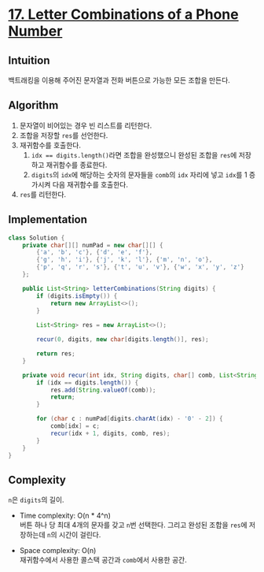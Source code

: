 # [17. Letter Combinations of a Phone Number](https://leetcode.com/problems/letter-combinations-of-a-phone-number/description/)

## Intuition
백트래킹을 이용해 주어진 문자열과 전화 버튼으로 가능한 모든 조합을 만든다.

## Algorithm
1. 문자열이 비어있는 경우 빈 리스트를 리턴한다.
2. 조합을 저장할 `res`를 선언한다.
3. 재귀함수를 호출한다.
   1. `idx == digits.length()`라면 조합을 완성했으니 완성된 조합을 `res`에 저장하고 재귀함수를 종료한다.
   2. `digits`의 `idx`에 해당하는 숫자의 문자들을 `comb`의 `idx` 자리에 넣고 `idx`를 1 증가시켜 다음 재귀함수를 호출한다.
4. `res`를 리턴한다.

## Implementation
```java
class Solution {
    private char[][] numPad = new char[][] {
        {'a', 'b', 'c'}, {'d', 'e', 'f'},
        {'g', 'h', 'i'}, {'j', 'k', 'l'}, {'m', 'n', 'o'},
        {'p', 'q', 'r', 's'}, {'t', 'u', 'v'}, {'w', 'x', 'y', 'z'}
    };

    public List<String> letterCombinations(String digits) {
        if (digits.isEmpty()) {
            return new ArrayList<>();
        }
        
        List<String> res = new ArrayList<>();

        recur(0, digits, new char[digits.length()], res);

        return res;
    }

    private void recur(int idx, String digits, char[] comb, List<String> res) {
        if (idx == digits.length()) {
            res.add(String.valueOf(comb));
            return;
        }

        for (char c : numPad[digits.charAt(idx) - '0' - 2]) {
            comb[idx] = c;
            recur(idx + 1, digits, comb, res);
        }
    }
}
```

## Complexity
`n`은 `digits`의 길이.
- Time complexity: O(n * 4^n)\
버튼 하나 당 최대 4개의 문자를 갖고 `n`번 선택한다. 그리고 완성된 조합을 `res`에 저장하는데 `n`의 시간이 걸린다.

- Space complexity: O(n)\
재귀함수에서 사용한 콜스택 공간과 `comb`에서 사용한 공간.
